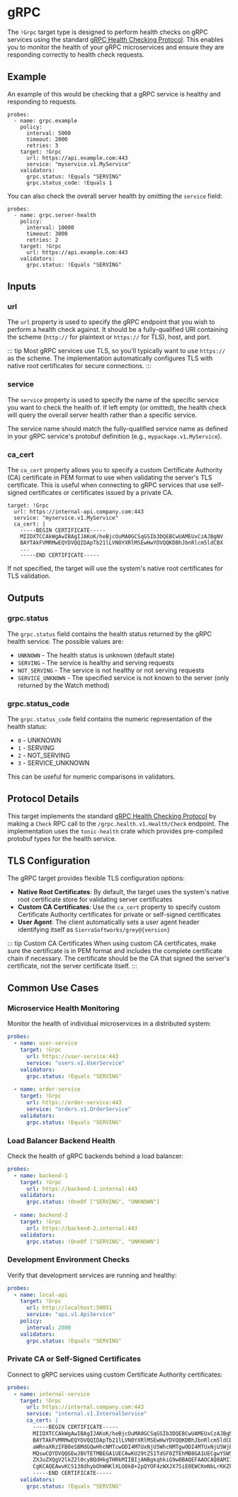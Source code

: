 # gRPC
The `!Grpc` target type is designed to perform health checks on gRPC services using the standard
[gRPC Health Checking Protocol](https://github.com/grpc/grpc/blob/master/doc/health-checking.md).
This enables you to monitor the health of your gRPC microservices and ensure they are responding
correctly to health check requests.

## Example
An example of this would be checking that a gRPC service is healthy and responding to requests.

```yaml{7-9}
probes:
  - name: grpc.example
    policy:
      interval: 5000
      timeout: 2000
      retries: 3
    target: !Grpc
      url: https://api.example.com:443
      service: "myservice.v1.MyService"
    validators:
      grpc.status: !Equals "SERVING"
      grpc.status_code: !Equals 1
```

You can also check the overall server health by omitting the `service` field:

```yaml{7-8}
probes:
  - name: grpc.server-health
    policy:
      interval: 10000
      timeout: 3000
      retries: 2
    target: !Grpc
      url: https://api.example.com:443
    validators:
      grpc.status: !Equals "SERVING"
```

## Inputs

### url <Badge text="required" type="danger" />
The `url` property is used to specify the gRPC endpoint that you wish to perform a health check against.
It should be a fully-qualified URI containing the scheme (`http://` for plaintext or `https://` for TLS),
host, and port.

::: tip
Most gRPC services use TLS, so you'll typically want to use `https://` as the scheme. The implementation
automatically configures TLS with native root certificates for secure connections.
:::

### service <Badge text="default: empty string"/>
The `service` property is used to specify the name of the specific service you want to check the health of.
If left empty (or omitted), the health check will query the overall server health rather than a specific service.

The service name should match the fully-qualified service name as defined in your gRPC service's protobuf
definition (e.g., `mypackage.v1.MyService`).

### ca_cert
The `ca_cert` property allows you to specify a custom Certificate Authority (CA) certificate in PEM format
to use when validating the server's TLS certificate. This is useful when connecting to gRPC services that
use self-signed certificates or certificates issued by a private CA.

```yaml{9-15}
target: !Grpc
  url: https://internal-api.company.com:443
  service: "myservice.v1.MyService"  
  ca_cert: |
    -----BEGIN CERTIFICATE-----
    MIIDXTCCAkWgAwIBAgIJAKoK/heBjcOuMA0GCSqGSIb3DQEBCwUAMEUxCzAJBgNV
    BAYTAkFVMRMwEQYDVQQIDApTb21lLVN0YXRlMSEwHwYDVQQKDBhJbnRlcm5ldCBX
    ...
    -----END CERTIFICATE-----
```

If not specified, the target will use the system's native root certificates for TLS validation.

## Outputs

### grpc.status
The `grpc.status` field contains the health status returned by the gRPC health service. The possible
values are:
- `UNKNOWN` - The health status is unknown (default state)
- `SERVING` - The service is healthy and serving requests
- `NOT_SERVING` - The service is not healthy or not serving requests
- `SERVICE_UNKNOWN` - The specified service is not known to the server (only returned by the Watch method)

### grpc.status_code
The `grpc.status_code` field contains the numeric representation of the health status:
- `0` - UNKNOWN
- `1` - SERVING  
- `2` - NOT_SERVING
- `3` - SERVICE_UNKNOWN

This can be useful for numeric comparisons in validators.

## Protocol Details

This target implements the standard [gRPC Health Checking Protocol](https://github.com/grpc/grpc/blob/master/doc/health-checking.md)
by making a `Check` RPC call to the `/grpc.health.v1.Health/Check` endpoint. The implementation uses
the `tonic-health` crate which provides pre-compiled protobuf types for the health service.

## TLS Configuration

The gRPC target provides flexible TLS configuration options:

- **Native Root Certificates**: By default, the target uses the system's native root certificate store for validating server certificates
- **Custom CA Certificates**: Use the `ca_cert` property to specify custom Certificate Authority certificates for private or self-signed certificates
- **User Agent**: The client automatically sets a user agent header identifying itself as `SierraSoftworks/grey@{version}`

::: tip Custom CA Certificates
When using custom CA certificates, make sure the certificate is in PEM format and includes the complete certificate chain if necessary. The certificate should be the CA that signed the server's certificate, not the server certificate itself.
:::

## Common Use Cases

### Microservice Health Monitoring
Monitor the health of individual microservices in a distributed system:

```yaml
probes:
  - name: user-service
    target: !Grpc
      url: https://user-service:443
      service: "users.v1.UserService"
    validators:
      grpc.status: !Equals "SERVING"
      
  - name: order-service  
    target: !Grpc
      url: https://order-service:443
      service: "orders.v1.OrderService"
    validators:
      grpc.status: !Equals "SERVING"
```

### Load Balancer Backend Health
Check the health of gRPC backends behind a load balancer:

```yaml
probes:
  - name: backend-1
    target: !Grpc
      url: https://backend-1.internal:443
    validators:
      grpc.status: !OneOf ["SERVING", "UNKNOWN"]
      
  - name: backend-2
    target: !Grpc
      url: https://backend-2.internal:443  
    validators:
      grpc.status: !OneOf ["SERVING", "UNKNOWN"]
```

### Development Environment Checks
Verify that development services are running and healthy:

```yaml
probes:
  - name: local-api
    target: !Grpc
      url: http://localhost:50051
      service: "api.v1.ApiService"
    policy:
      interval: 2000
    validators:
      grpc.status: !Equals "SERVING"
```

### Private CA or Self-Signed Certificates
Connect to gRPC services using custom Certificate Authority certificates:

```yaml
probes:
  - name: internal-service
    target: !Grpc
      url: https://internal.company.com:443
      service: "internal.v1.InternalService"
      ca_cert: |
        -----BEGIN CERTIFICATE-----
        MIIDXTCCAkWgAwIBAgIJAKoK/heBjcOuMA0GCSqGSIb3DQEBCwUAMEUxCzAJBgNV
        BAYTAkFVMRMwEQYDVQQIDApTb21lLVN0YXRlMSEwHwYDVQQKDBhJbnRlcm5ldCBX
        aWRnaXRzIFB0eSBMdGQwHhcNMTcwODI4MTUxNjU5WhcNMTgwODI4MTUxNjU5WjBF
        MQswCQYDVQQGEwJBVTETMBEGA1UECAwKU29tZS1TdGF0ZTEhMB8GA1UECgwYSW50
        ZXJuZXQgV2lkZ2l0cyBQdHkgTHRkMIIBIjANBgkqhkiG9w0BAQEFAAOCAQ8AMIIB
        CgKCAQEAwvKCS138dhybOhWHKlXLO8kB+2pQYOF4zWXJX7SiE0EWCKmNbLrKKZk7
        -----END CERTIFICATE-----
    validators:
      grpc.status: !Equals "SERVING"
```
